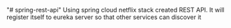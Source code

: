 "# spring-rest-api" 
Using spring cloud netflix stack created REST API. It will register itself to eureka server so that other services can discover it 